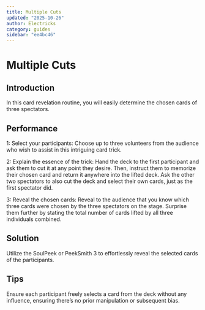 ```yaml
---
title: Multiple Cuts
updated: "2025-10-26"
author: Electricks
category: guides
sidebar: "ee4bc46"
---
```


# Multiple Cuts

## Introduction

In this card revelation routine, you will easily determine the chosen cards of three spectators.

## Performance

1: Select your participants: Choose up to three volunteers from the audience who wish to assist in this intriguing card trick.

2: Explain the essence of the trick: Hand the deck to the first participant and ask them to cut it at any point they desire. Then, instruct them to memorize their chosen card and return it anywhere into the lifted deck. Ask the other two spectators to also cut the deck and select their own cards, just as the first spectator did.

3: Reveal the chosen cards: Reveal to the audience that you know which three cards were chosen by the three spectators on the stage. Surprise them further by stating the total number of cards lifted by all three individuals combined.

## Solution

Utilize the SoulPeek or PeekSmith 3 to effortlessly reveal the selected cards of the participants.

## Tips

Ensure each participant freely selects a card from the deck without any influence, ensuring there’s no prior manipulation or subsequent bias.